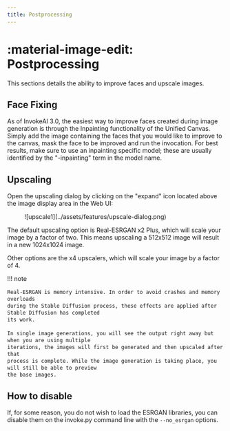 ```yaml
---
title: Postprocessing
---
```


# :material-image-edit: Postprocessing

This sections details the ability to improve faces and upscale images.

## Face Fixing

As of InvokeAI 3.0, the easiest way to improve faces created during image generation is through the Inpainting functionality of the Unified Canvas. Simply add the image containing the faces that you would like to improve to the canvas, mask the face to be improved and run the invocation. For best results, make sure to use an inpainting specific model; these are usually identified by the "-inpainting" term in the model name. 

## Upscaling

Open the upscaling dialog by clicking on the "expand" icon located
above the image display area in the Web UI:

<figure markdown>
![upscale1](../assets/features/upscale-dialog.png)
</figure>

The default upscaling option is Real-ESRGAN x2 Plus, which will scale your image by a factor of two. This means upscaling a 512x512 image will result in a new 1024x1024 image.

Other options are the x4 upscalers, which will scale your image by a factor of 4. 


!!! note

    Real-ESRGAN is memory intensive. In order to avoid crashes and memory overloads
    during the Stable Diffusion process, these effects are applied after Stable Diffusion has completed
    its work.

    In single image generations, you will see the output right away but when you are using multiple
    iterations, the images will first be generated and then upscaled after that
    process is complete. While the image generation is taking place, you will still be able to preview
    the base images.

## How to disable

If, for some reason, you do not wish to load the ESRGAN libraries,
you can disable them on the invoke.py command line with the `--no_esrgan` options.
